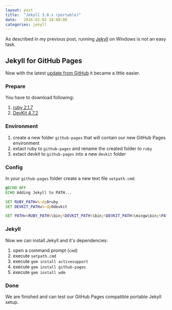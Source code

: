 ```yaml
---
layout: post
title:  "Jekyll 3.0.x (portable)"
date:   2016-02-02 18:00:00
categories: jekyll
---
```

As described in my previous post, running [Jekyll](http://jekyllrb.com) on Windows is not an easy task.

## Jekyll for GitHub Pages
Now with the latest [update from GitHub](https://pages.github.com/versions/) it became a little easier.

### Prepare

You have to download following:

1. [ruby 2.1.7](http://dl.bintray.com/oneclick/rubyinstaller/ruby-2.1.7-i386-mingw32.7z) 
2. [DevKit 4.7.2](http://dl.bintray.com/oneclick/rubyinstaller/DevKit-mingw64-32-4.7.2-20130224-1151-sfx.exe)

### Environment

1. create a new folder `github-pages` that will contain our new GitHub Pages environment
2. extact ruby to `github-pages` and rename the created folder to `ruby`
3. extact devkit to `github-pages` into a new `devkit` folder

### Config

In your `github-pages` folder create a new text file `setpath.cmd`:

```bat
@ECHO OFF
ECHO Adding Jekyll to PATH...

SET RUBY_PATH=%~dp0ruby
SET DEVKIT_PATH=%~dp0devkit

SET PATH=%RUBY_PATH%\bin;%DEVKIT_PATH%\bin;%DEVKIT_PATH%\mingw\bin;%PATH%

```

### Jekyll

Now we can install Jekyll and it's dependencies:

1. open a command prompt (`cmd`)
2. execute `setpath.cmd`
3. execute `gem install activesupport`
4. execute `gem install github-pages`
5. execute `gem install wdm`

### Done

We are finished and can test our GitHub Pages compatible portable Jekyll setup.
